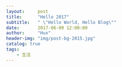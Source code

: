 ```yaml
---
layout:     post
title:      "Hello 2017"
subtitle:   " \"Hello World, Hello Blog\""
date:       2017-06-09 12:00:00
author:     "Hux"
header-img: "img/post-bg-2015.jpg"
catalog: true
tags:
    - 生活
---
```


